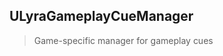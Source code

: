 ## ULyraGameplayCueManager

> Game-specific manager for gameplay cues



<!--- ページ内のリンク --->

<!--- 自前の画像へのリンク --->

<!--- generated --->

